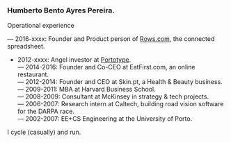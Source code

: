 ### Humberto Bento Ayres Pereira.

Operational experience

— 2016-xxxx: Founder and Product person of [Rows.com](https://rows.com), the connected spreadsheet.  
- 2012-xxxx: Angel investor at [Portotype](https://portotype.com).  
— 2014-2016: Founder and Co-CEO at EatFirst.com, an online restaurant.  
— 2012-2014: Founder and CEO at Skin.pt, a Health & Beauty business.  
— 2009-2011: MBA at Harvard Business School.  
— 2008-2009: Consultant at McKinsey in strategy & tech projects.  
— 2006-2007: Research intern at Caltech, building road vision software for the DARPA race.  
— 2002-2007: EE+CS Engineering at the University of Porto.  

I cycle (casually) and run.
